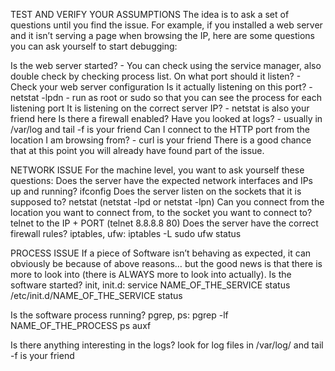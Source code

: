 TEST AND VERIFY YOUR ASSUMPTIONS
The idea is to ask a set of questions until you find the issue. For example, if you installed a web server and it isn’t serving a page when browsing the IP, here are some questions you can ask yourself to start debugging:

Is the web server started? - You can check using the service manager, also double check by checking process list.
On what port should it listen? - Check your web server configuration
Is it actually listening on this port? - netstat -lpdn - run as root or sudo so that you can see the process for each listening port
It is listening on the correct server IP? - netstat is also your friend here
Is there a firewall enabled?
Have you looked at logs? - usually in /var/log and tail -f is your friend
Can I connect to the HTTP port from the location I am browsing from? - curl is your friend
There is a good chance that at this point you will already have found part of the issue.


NETWORK ISSUE 
For the machine level, you want to ask yourself these questions:
Does the server have the expected network interfaces and IPs up and running? ifconfig
Does the server listen on the sockets that it is supposed to? netstat (netstat -lpd or netstat -lpn)
Can you connect from the location you want to connect from, to the socket you want to connect to? telnet to the IP + PORT (telnet 8.8.8.8 80)
Does the server have the correct firewall rules? iptables, ufw:
iptables -L
sudo ufw status



PROCESS ISSUE
If a piece of Software isn’t behaving as expected, it can obviously be because of above reasons… but the good news is that there is more to look into (there is ALWAYS more to look into actually).
Is the software started? init, init.d:
service NAME_OF_THE_SERVICE status
/etc/init.d/NAME_OF_THE_SERVICE status


Is the software process running? pgrep, ps:
pgrep -lf NAME_OF_THE_PROCESS
ps auxf

Is there anything interesting in the logs? look for log files in /var/log/ and tail -f is your friend
